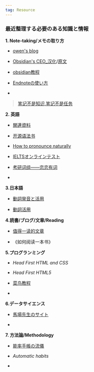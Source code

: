 ```yaml
---
tag: Resource 
---
```

### 最近整理する必要のある知識と情報


**1. Note-taking/メモの取り方** 

- [owen's blog](https://www.owenyoung.com)

- [Obsidian's CEO_汉化](https://forum-zh.obsidian.md/t/topic/50251)/[原文](https://stephango.com/vault)  

- [obsidian教程](https://weqoocu.com/1633.html)

- [Endnoteの使い方](https://rs.usaco.co.jp/product/endnote/quick-reference/20/007.html)

- 
 
> [笔记不是知识,笔记不是任务](https://forum-zh.obsidian.md/t/topic/53286)



**2. 英語**

- [関連資料](https://www.owenyoung.com/english-learning/)

- [开源语法书](https://llwslc.github.io/grammar-club/)  

- [How to pronounce naturally](https://youglish.com)

- [IELTSオンラインテスト](https://ieltsonlinetests.com)

- [考研词组——恋恋有词](http://download.dogwood.com.cn/online/llycz/iPhone.html)

- 


**3.日本語**

- [動詞発音と活用](https://www.gavo.t.u-tokyo.ac.jp/ojad/search)

- [動詞活用](https://conjugation.mainichi-nonbiri.com)   



**4.読書/ブログ/文章/Reading**

- [值得一读的文章](https://wiki.owenyoung.com/awesome-articles/)

- 《如何阅读一本书》


**5.プログランミング**  

- *Head First HTML and CSS*  

- *Head First HTML5*

- [菜鸟教程](https://www.runoob.com)

-  


**6.データサイエンス**  

- [馬場先生のサイト](https://logics-of-blue.com/統計学基礎/)

- 



**7. 方法論/Methodology**

- [能率手帳の流儀](https://www.kendenblog.com/entry/2019-12-13-203403#一日のできごとやったことを書く)

- *Automatic habits*

- 
